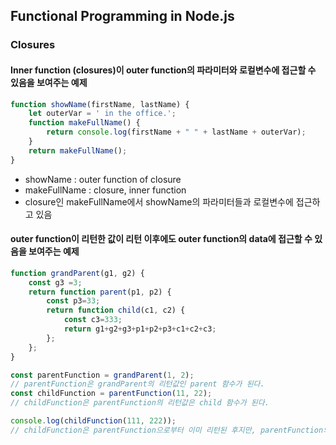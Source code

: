 ## Functional Programming in Node.js

### Closures

#### Inner function (closures)이 outer function의 파라미터와 로컬변수에 접근할 수 있음을 보여주는 예제

```javascript
function showName(firstName, lastName) {
    let outerVar = ' in the office.';
    function makeFullName() {
        return console.log(firstName + " " + lastName + outerVar);
    }
    return makeFullName();
}
```

* showName : outer function of closure
* makeFullName : closure, inner function
* closure인 makeFullName에서 showName의 파라미터들과 로컬변수에 접근하고 있음

#### outer function이 리턴한 값이 리턴 이후에도 outer function의 data에 접근할 수 있음을 보여주는 예제

```javascript
function grandParent(g1, g2) {
    const g3 =3;
    return function parent(p1, p2) {
        const p3=33;
        return function child(c1, c2) {
            const c3=333;
            return g1+g2+g3+p1+p2+p3+c1+c2+c3;
        };
    };
}

const parentFunction = grandParent(1, 2);
// parentFunction은 grandParent의 리턴값인 parent 함수가 된다.
const childFunction = parentFunction(11, 22);
// childFunction은 parentFunction의 리턴값은 child 함수가 된다.

console.log(childFunction(111, 222));
// childFunction은 parentFunction으로부터 이미 리턴된 후지만, parentFunction의 파라미터와 로컬 변수에 접근할 수 있다.
```
